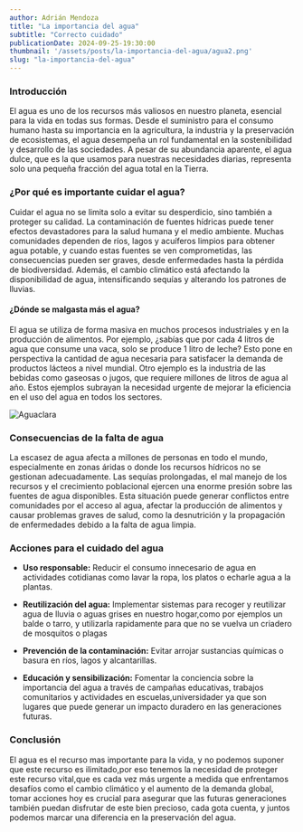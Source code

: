```yaml
---
author: Adrián Mendoza
title: "La importancia del agua"
subtitle: "Correcto cuidado"
publicationDate: 2024-09-25-19:30:00
thumbnail: '/assets/posts/la-importancia-del-agua/agua2.png'
slug: "la-importancia-del-agua"
---
```


### Introducción

El agua es uno de los recursos más valiosos en nuestro planeta, esencial para la vida en todas sus formas.
 Desde el suministro para el consumo humano hasta su importancia en la agricultura, la industria y la preservación de ecosistemas, el agua desempeña un rol fundamental en la sostenibilidad y desarrollo de las sociedades. A pesar de su abundancia aparente, el agua dulce, que es la que usamos para nuestras necesidades diarias, representa solo una pequeña fracción del agua total en la Tierra.

### ¿Por qué es importante cuidar el agua?

Cuidar el agua no se limita solo a evitar su desperdicio, sino también a proteger su calidad. La contaminación de fuentes hídricas puede tener efectos devastadores para la salud humana y el medio ambiente. Muchas comunidades dependen de ríos, lagos y acuíferos limpios para obtener agua potable, y cuando estas fuentes se ven comprometidas, las consecuencias pueden ser graves, desde enfermedades hasta la pérdida de biodiversidad. Además, el cambio climático está afectando la disponibilidad de agua, intensificando sequías y alterando los patrones de lluvias.

#### ¿Dónde se malgasta más el agua?

El agua se utiliza de forma masiva en muchos procesos industriales y en la producción de alimentos. Por ejemplo, ¿sabías que por cada 4 litros de agua que consume una vaca, solo se produce 1 litro de leche? Esto pone en perspectiva la cantidad de agua necesaria para satisfacer la demanda de productos lácteos a nivel mundial. Otro ejemplo es la industria de las bebidas como gaseosas o jugos, que requiere millones de litros de agua al año. Estos ejemplos subrayan la necesidad urgente de mejorar la eficiencia en el uso del agua en todos los sectores.

![Aguaclara](/assets/posts/la-importancia-del-agua/agua.webp)

### Consecuencias de la falta de agua

La escasez de agua afecta a millones de personas en todo el mundo, especialmente en zonas áridas o donde los recursos hídricos no se gestionan adecuadamente. Las sequías prolongadas, el mal manejo de los recursos y el crecimiento poblacional ejercen una enorme presión sobre las fuentes de agua disponibles. Esta situación puede generar conflictos entre comunidades por el acceso al agua, afectar la producción de alimentos y causar problemas graves de salud, como la desnutrición y la propagación de enfermedades debido a la falta de agua limpia.

### Acciones para el cuidado del agua


- **Uso responsable:** Reducir el consumo innecesario de agua en actividades cotidianas como lavar la ropa, los platos o echarle agua a la plantas. 
- **Reutilización del agua:** Implementar sistemas para recoger  y reutilizar agua de lluvia o aguas grises en nuestro hogar,como por ejemplos un balde o tarro, y utilizarla rapidamente para que no se vuelva un criadero de mosquitos o plagas 
- **Prevención de la contaminación:** Evitar arrojar sustancias químicas o basura en ríos, lagos y alcantarillas. 

- **Educación y sensibilización:** Fomentar la conciencia sobre la importancia del agua a través de campañas educativas, trabajos comunitarios y actividades en escuelas,universidader ya que son lugares que  puede generar un impacto duradero en las generaciones futuras.

### Conclusión
El agua es el recurso mas importante para la vida, y no podemos suponer que este recurso es ilimitado,por eso tenemos la necesidad de proteger este recurso vital,que  es cada vez más urgente a medida que enfrentamos desafíos como el cambio climático y el aumento de la demanda global,  tomar acciones hoy es crucial para asegurar que las futuras generaciones también puedan disfrutar de este bien precioso, cada gota cuenta, y juntos podemos marcar una diferencia en la preservación del agua.

